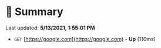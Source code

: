 # 📖 Summary
Last updated: **5/13/2021, 1:55:01 PM**

- `GET` [https://google.com](https://google.com) - **Up** (110ms)
